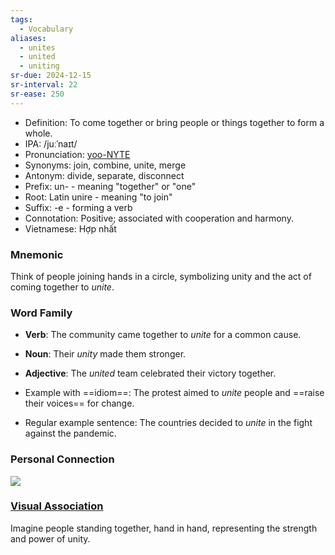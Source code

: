 ```yaml
---
tags:
  - Vocabulary
aliases:
  - unites
  - united
  - uniting
sr-due: 2024-12-15
sr-interval: 22
sr-ease: 250
---
```


- Definition: To come together or bring people or things together to form a whole.
- IPA: /juːˈnaɪt/
- Pronunciation: [yoo-NYTE](https://www.google.com/search?q=how+to+pronounce+unite)
- Synonyms: join, combine, unite, merge
- Antonym: divide, separate, disconnect
- Prefix: un- - meaning "together" or "one"
- Root: Latin unire - meaning "to join"
- Suffix: -e - forming a verb
- Connotation: Positive; associated with cooperation and harmony.
- Vietnamese: Hợp nhất

### Mnemonic

Think of people joining hands in a circle, symbolizing unity and the act of coming together to *unite*.

### Word Family

- **Verb**: The community came together to *unite* for a common cause.
- **Noun**: Their *unity* made them stronger.
- **Adjective**: The *united* team celebrated their victory together.

- Example with ==idiom==: The protest aimed to *unite* people and ==raise their voices== for change.
- Regular example sentence: The countries decided to *unite* in the fight against the pandemic.

### Personal Connection

![](https://upload.wikimedia.org/wikipedia/commons/a/a4/Map_of_USA_with_state_and_territory_names_2.png)

### [Visual Association](https://www.google.com/search?tbm=isch&q=unite)

Imagine people standing together, hand in hand, representing the strength and power of unity.
